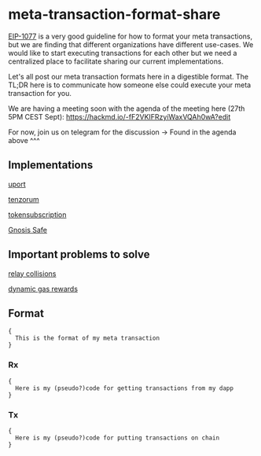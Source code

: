 # meta-transaction-format-share

[EIP-1077](https://github.com/ethereum/EIPs/blob/master/EIPS/eip-1077.md) is a very good guideline for how to format your meta transactions, but we are finding that different organizations have different use-cases. We would like to start executing transactions for each other but we need a centralized place to facilitate sharing our current implementations.

Let's all post our meta transaction formats here in a digestible format. The TL;DR here is to communicate how someone else could execute your meta transaction for you.

We are having a meeting soon with the agenda of the meeting here (27th 5PM CEST Sept): https://hackmd.io/-fF2VKIFRzyiWaxVQAh0wA?edit

For now, join us on telegram for the discussion -> Found in the agenda above ^^^


## Implementations

[uport](https://github.com/austintgriffith/meta-transaction-format-share/blob/master/uport.org.md)

[tenzorum](https://github.com/austintgriffith/meta-transaction-format-share/blob/master/tenzorum.org.md)

[tokensubscription](https://github.com/austintgriffith/meta-transaction-format-share/blob/master/tokensubscription.com.md) 

[Gnosis Safe](safe.gnosis.io.md) 


## Important problems to solve

[relay collisions](https://github.com/austintgriffith/meta-transaction-format-share/issues/3)

[dynamic gas rewards](https://github.com/austintgriffith/meta-transaction-format-share/issues/4)


## Format 
```
{
  This is the format of my meta transaction 
}
```

### Rx 
```
{
  Here is my (pseudo?)code for getting transactions from my dapp
}
```

### Tx
```
{
  Here is my (pseudo?)code for putting transactions on chain
}
```


